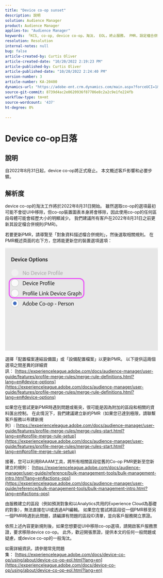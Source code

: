 ```yaml
---
title: "Device co-op sunset"
description: 說明
solution: Audience Manager
product: Audience Manager
applies-to: "Audience Manager"
keywords: 「KCS, co-op, device co-op，淘汰， EOL，終止服務， PMR，設定檔合併規則，裝置匯整，裝置設定檔」
resolution: Resolution
internal-notes: null
bug: false
article-created-by: Curtis Oliver
article-created-date: "10/20/2022 2:19:23 PM"
article-published-by: Curtis Oliver
article-published-date: "10/20/2022 2:24:40 PM"
version-number: 3
article-number: KA-20400
dynamics-url: "https://adobe-ent.crm.dynamics.com/main.aspx?forceUCI=1&pagetype=entityrecord&etn=knowledgearticle&id=cfb58f2c-8250-ed11-bba2-0022480868ff"
source-git-commit: 8739d4ac2e0620936f87786e8c2a2c9e1fe224fb
workflow-type: tm+mt
source-wordcount: '437'
ht-degree: 0%

---
```


# Device co-op日落

## 說明

自2022年8月31日起，device co-op將正式廢止。 本文概述客戶影響和必要步驟。 

## 解析度


device co-op的淘汰工作將於2022年8月31日開始。 雖然選取co-op的選項最初可能不會從UI中移除，但co-op裝置圖表本身將會移除，因此使用co-op的任何區段母體可能會經歷大小的明顯減少。 我們建議所有客戶在2022年8月31日之前更新其設定檔合併規則(PMR)。

若要更新PMR，請導覽至「對象資料描述檔合併規則」，然後選取相關規則。 在PMR概述頁面的右下方，您將能更新您的裝置選項選項：

![](assets/29cf3d52-d61f-ed11-b83e-0022480868ff.png)

選擇「配置檔案連結設備圖」或「設備配置檔案」以更新PMR。 以下提供這兩個選項之間差異的詳細資訊： [https://experienceleague.adobe.com/docs/audience-manager/user-guide/features/profile-merge-rules/merge-rule-definitions.html?lang=en#device-options](https://experienceleague.adobe.com/docs/audience-manager/user-guide/features/profile-merge-rules/merge-rule-definitions.html?lang=en#device-options)

如果您在嘗試更新PMR時遇到問題或衝突，很可能是因為附加的區段和相關的資料匯出控制。 在此情況下，我們建議建立新的PMR（如果您已達到極限，請聯繫客戶服務以布建新規則）: [https://experienceleague.adobe.com/docs/audience-manager/user-guide/features/profile-merge-rules/merge-rules-start.html?lang=en#profile-merge-rule-setup](https://experienceleague.adobe.com/docs/audience-manager/user-guide/features/profile-merge-rules/merge-rules-start.html?lang=en#profile-merge-rule-setup)

接著，您可以利用BAAAM工具，將所有相關區段從舊的Co-op PMR更新至您新建立的規則： [https://experienceleague.adobe.com/docs/audience-manager/user-guide/reference/bulk-management-tools/bulk-management-intro.html?lang=en#actions-ops](https://experienceleague.adobe.com/docs/audience-manager/user-guide/reference/bulk-management-tools/bulk-management-intro.html?lang=en#actions-ops)

由服務建立的區段（例如預測對象和以Analytics共用的Experience Cloud為基礎的對象），無法直接在UI或透過API編輯。 如果您在嘗試將區段從一個PMR移至另一個PMR時遇到此問題，請編譯有問題的區段ID清單，並向客戶服務開立票證。 

依照上述內容更新規則後，如果您想要從UI中移除co-op選項，請開啟客戶服務票證，要求移除device co-op。 此外，歡迎開張票證，提供本文的任何一般問題或疑慮，或device co-op的一般淘汰。

如需詳細資訊，請參閱常見問題集： [https://experienceleague.adobe.com/docs/device-co-op/using/about/device-co-op-eol.html?lang=en](https://experienceleague.adobe.com/docs/device-co-op/using/about/device-co-op-eol.html?lang=en)
